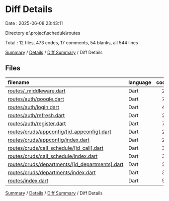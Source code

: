 # Diff Details

Date : 2025-06-08 23:43:11

Directory e:\\project\\schedule\\routes

Total : 12 files,  473 codes, 17 comments, 54 blanks, all 544 lines

[Summary](results.md) / [Details](details.md) / [Diff Summary](diff.md) / Diff Details

## Files
| filename | language | code | comment | blank | total |
| :--- | :--- | ---: | ---: | ---: | ---: |
| [routes/\_middleware.dart](/routes/_middleware.dart) | Dart | 26 | 0 | 5 | 31 |
| [routes/auth/google.dart](/routes/auth/google.dart) | Dart | 73 | 0 | 17 | 90 |
| [routes/auth/login.dart](/routes/auth/login.dart) | Dart | 47 | 0 | 13 | 60 |
| [routes/auth/refresh.dart](/routes/auth/refresh.dart) | Dart | 24 | 0 | 9 | 33 |
| [routes/auth/register.dart](/routes/auth/register.dart) | Dart | 70 | 0 | 14 | 84 |
| [routes/cruds/appconfig/\[id\_appconfig\].dart](/routes/cruds/appconfig/%5Bid_appconfig%5D.dart) | Dart | 29 | 3 | -3 | 29 |
| [routes/cruds/appconfig/index.dart](/routes/cruds/appconfig/index.dart) | Dart | 27 | 3 | -2 | 28 |
| [routes/cruds/call\_schedule/\[id\_call\].dart](/routes/cruds/call_schedule/%5Bid_call%5D.dart) | Dart | 31 | 2 | 1 | 34 |
| [routes/cruds/call\_schedule/index.dart](/routes/cruds/call_schedule/index.dart) | Dart | 32 | 5 | 0 | 37 |
| [routes/cruds/departments/\[id\_departments\].dart](/routes/cruds/departments/%5Bid_departments%5D.dart) | Dart | 24 | 1 | -2 | 23 |
| [routes/cruds/departments/index.dart](/routes/cruds/departments/index.dart) | Dart | 38 | 3 | -1 | 40 |
| [routes/index.dart](/routes/index.dart) | Dart | 52 | 0 | 3 | 55 |

[Summary](results.md) / [Details](details.md) / [Diff Summary](diff.md) / Diff Details